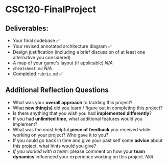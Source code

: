 # CSC120-FinalProject

## Deliverables:
- Your final codebase ✅
- Your revised annotated architecture diagram ✅
- Design justification (including a brief discussion of at least one alternative you considered)
- A map of your game's layout (if applicable) _N/A_
- `cheatsheet.md` _N/A_
- Completed `rubric.md` ✅

## Additional Reflection Questions
- What was your **overall approach** to tackling this project?
- What **new thing(s)** did you learn / figure out in completing this project?
- Is there anything that you wish you had **implemented differently**?
- If you had **unlimited time**, what additional features would you implement?
- What was the most helpful **piece of feedback** you received while working on your project? Who gave it to you?
- If you could go back in time and give your past self some **advice** about this project, what hints would you give?
- _If you worked with a team:_ please comment on how your **team dynamics** influenced your experience working on this project. _N/A_